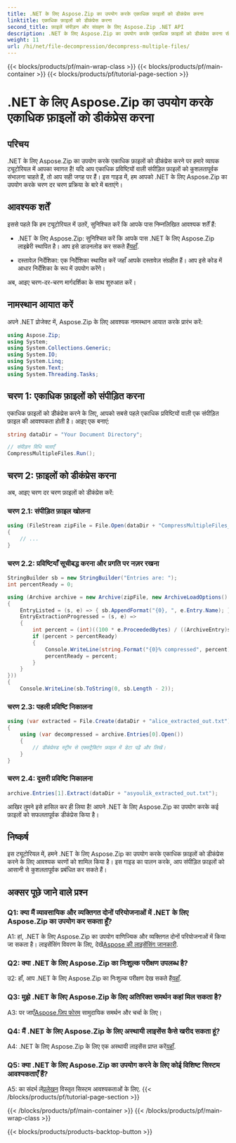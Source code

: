 ```yaml
---
title: .NET के लिए Aspose.Zip का उपयोग करके एकाधिक फ़ाइलों को डीकंप्रेस करना
linktitle: एकाधिक फ़ाइलों को डीकंप्रेस करना
second_title: फ़ाइलें संपीड़न और संग्रहण के लिए Aspose.Zip .NET API
description: .NET के लिए Aspose.Zip का उपयोग करके एकाधिक फ़ाइलों को डीकंप्रेस करना सीखें। कुशल फ़ाइल प्रबंधन के लिए हमारी चरण-दर-चरण मार्गदर्शिका का पालन करें।
weight: 11
url: /hi/net/file-decompression/decompress-multiple-files/
---
```


{{< blocks/products/pf/main-wrap-class >}}
{{< blocks/products/pf/main-container >}}
{{< blocks/products/pf/tutorial-page-section >}}

# .NET के लिए Aspose.Zip का उपयोग करके एकाधिक फ़ाइलों को डीकंप्रेस करना

## परिचय

.NET के लिए Aspose.Zip का उपयोग करके एकाधिक फ़ाइलों को डीकंप्रेस करने पर हमारे व्यापक ट्यूटोरियल में आपका स्वागत है! यदि आप एकाधिक प्रविष्टियों वाली संपीड़ित फ़ाइलों को कुशलतापूर्वक संभालना चाहते हैं, तो आप सही जगह पर हैं। इस गाइड में, हम आपको .NET के लिए Aspose.Zip का उपयोग करके चरण दर चरण प्रक्रिया के बारे में बताएंगे।

## आवश्यक शर्तें

इससे पहले कि हम ट्यूटोरियल में उतरें, सुनिश्चित करें कि आपके पास निम्नलिखित आवश्यक शर्तें हैं:

-  .NET के लिए Aspose.Zip: सुनिश्चित करें कि आपके पास .NET के लिए Aspose.Zip लाइब्रेरी स्थापित है। आप इसे डाउनलोड कर सकते हैं[यहाँ](https://releases.aspose.com/zip/net/).

- दस्तावेज़ निर्देशिका: एक निर्देशिका स्थापित करें जहाँ आपके दस्तावेज़ संग्रहीत हैं। आप इसे कोड में आधार निर्देशिका के रूप में उपयोग करेंगे।

अब, आइए चरण-दर-चरण मार्गदर्शिका के साथ शुरुआत करें।

## नामस्थान आयात करें

अपने .NET प्रोजेक्ट में, Aspose.Zip के लिए आवश्यक नामस्थान आयात करके प्रारंभ करें:

```csharp
using Aspose.Zip;
using System;
using System.Collections.Generic;
using System.IO;
using System.Linq;
using System.Text;
using System.Threading.Tasks;
```

## चरण 1: एकाधिक फ़ाइलों को संपीड़ित करना

एकाधिक फ़ाइलों को डीकंप्रेस करने के लिए, आपको सबसे पहले एकाधिक प्रविष्टियों वाली एक संपीड़ित फ़ाइल की आवश्यकता होती है। आइए एक बनाएं:

```csharp
string dataDir = "Your Document Directory";

// संपीड़न विधि चलाएँ
CompressMultipleFiles.Run();
```

## चरण 2: फ़ाइलों को डीकंप्रेस करना

अब, आइए चरण दर चरण फ़ाइलों को डीकंप्रेस करें:

### चरण 2.1: संपीड़ित फ़ाइल खोलना

```csharp
using (FileStream zipFile = File.Open(dataDir + "CompressMultipleFiles_out.zip", FileMode.Open))
{
    // ...
}
```

### चरण 2.2: प्रविष्टियाँ सूचीबद्ध करना और प्रगति पर नज़र रखना

```csharp
StringBuilder sb = new StringBuilder("Entries are: ");
int percentReady = 0;

using (Archive archive = new Archive(zipFile, new ArchiveLoadOptions()
{
    EntryListed = (s, e) => { sb.AppendFormat("{0}, ", e.Entry.Name); },
    EntryExtractionProgressed = (s, e) =>
    {
        int percent = (int)((100 * e.ProceededBytes) / ((ArchiveEntry)s).UncompressedSize);
        if (percent > percentReady)
        {
            Console.WriteLine(string.Format("{0}% compressed", percent));
            percentReady = percent;
        }
    }
}))
{
    Console.WriteLine(sb.ToString(0, sb.Length - 2));
```

### चरण 2.3: पहली प्रविष्टि निकालना

```csharp
using (var extracted = File.Create(dataDir + "alice_extracted_out.txt"))
{
    using (var decompressed = archive.Entries[0].Open())
    {
        // डीकंप्रेस्ड स्ट्रीम से एक्सट्रैक्टिंग फ़ाइल में डेटा पढ़ें और लिखें।
    }
}
```

### चरण 2.4: दूसरी प्रविष्टि निकालना

```csharp
archive.Entries[1].Extract(dataDir + "asyoulik_extracted_out.txt");
```

आखिर तुमने इसे हासिल कर ही लिया है! आपने .NET के लिए Aspose.Zip का उपयोग करके कई फ़ाइलों को सफलतापूर्वक डीकंप्रेस किया है।

## निष्कर्ष

इस ट्यूटोरियल में, हमने .NET के लिए Aspose.Zip का उपयोग करके एकाधिक फ़ाइलों को डीकंप्रेस करने के लिए आवश्यक चरणों को शामिल किया है। इस गाइड का पालन करके, आप संपीड़ित फ़ाइलों को आसानी से कुशलतापूर्वक प्रबंधित कर सकते हैं।

## अक्सर पूछे जाने वाले प्रश्न

### Q1: क्या मैं व्यावसायिक और व्यक्तिगत दोनों परियोजनाओं में .NET के लिए Aspose.Zip का उपयोग कर सकता हूँ?

 A1: हां, .NET के लिए Aspose.Zip का उपयोग वाणिज्यिक और व्यक्तिगत दोनों परियोजनाओं में किया जा सकता है। लाइसेंसिंग विवरण के लिए, देखें[Aspose की लाइसेंसिंग जानकारी](https://purchase.aspose.com/buy).

### Q2: क्या .NET के लिए Aspose.Zip का निःशुल्क परीक्षण उपलब्ध है?

 उ2: हाँ, आप .NET के लिए Aspose.Zip का निःशुल्क परीक्षण देख सकते हैं[यहाँ](https://releases.aspose.com/zip/net).

### Q3: मुझे .NET के लिए Aspose.Zip के लिए अतिरिक्त समर्थन कहां मिल सकता है?

 A3: पर जाएँ[Aspose.ज़िप फोरम](https://forum.aspose.com/c/zip/37) सामुदायिक समर्थन और चर्चा के लिए।

### Q4: मैं .NET के लिए Aspose.Zip के लिए अस्थायी लाइसेंस कैसे खरीद सकता हूं?

 A4: .NET के लिए Aspose.Zip के लिए एक अस्थायी लाइसेंस प्राप्त करें[यहाँ](https://purchase.aspose.com/temporary-license/).

### Q5: क्या .NET के लिए Aspose.Zip का उपयोग करने के लिए कोई विशिष्ट सिस्टम आवश्यकताएँ हैं?

 A5: का संदर्भ लें[प्रलेखन](https://reference.aspose.com/zip/net/) विस्तृत सिस्टम आवश्यकताओं के लिए.
{{< /blocks/products/pf/tutorial-page-section >}}

{{< /blocks/products/pf/main-container >}}
{{< /blocks/products/pf/main-wrap-class >}}

{{< blocks/products/products-backtop-button >}}
